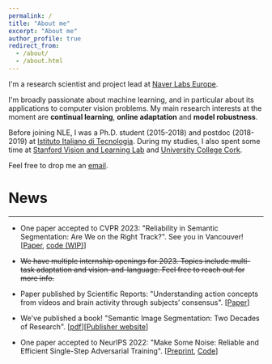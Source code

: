 ```yaml
---
permalink: /
title: "About me"
excerpt: "About me"
author_profile: true
redirect_from: 
  - /about/
  - /about.html
---
```


I'm a research scientist and project lead at [Naver Labs Europe](https://europe.naverlabs.com/).

I'm broadly passionate about machine learning, and in particular about its applications to computer vision problems. My main research interests at the moment are **continual learning**, **online adaptation** and **model robustness**.

Before joining NLE, I was a Ph.D. student (2015-2018) and postdoc (2018-2019) at [Istituto Italiano di Tecnologia](https://www.iit.it). During my studies, I also spent some time at [Stanford Vision and Learning Lab](http://svl.stanford.edu/) and [University College Cork](https://www.ucc.ie/en/).

Feel free to drop me an [email](mailto:riccardo.volpi@naverlabs.com).

# News
---

- One paper accepted to CVPR 2023: "Reliability in Semantic Segmentation: Are We on the Right Track?". See you in Vancouver! [[Paper](https://arxiv.org/abs/2303.11298), [code (WIP)](https://github.com/naver/relis)]

- ~~We have multiple internship openings for 2023. Topics include multi-task adaptation and vision-and-language. Feel free to reach out for more info.~~

- Paper published by Scientific Reports: "Understanding action concepts from videos and brain activity through subjects’ consensus". [[Paper](https://www.nature.com/articles/s41598-022-23067-2)]

- We've published a book! "Semantic Image Segmentation: Two Decades of Research". [[pdf](https://github.com/ricvolpi/ricvolpi.github.io/blob/master/files/semantic_segmentation_two_decades_of_research.pdf)][[Publisher website](https://www.nowpublishers.com/article/Details/CGV-095)]

- One paper accepted to NeurIPS 2022: "Make Some Noise: Reliable and Efficient Single-Step Adversarial Training". [[Preprint](https://arxiv.org/abs/2202.01181), [Code](https://github.com/pdejorge/N-FGSM)]
